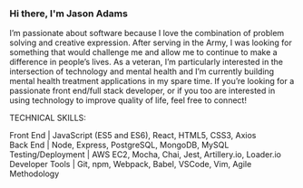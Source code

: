 ### Hi there, I'm Jason Adams

I’m passionate about software because I love the combination of problem solving and creative expression. After serving in the Army, I was looking for something that would challenge me and allow me to continue to make a difference in people’s lives. As a veteran, I’m particularly interested in the intersection of technology and mental health and I’m currently building mental health treatment applications in my spare time.  If you’re looking for a passionate front end/full stack developer, or if you too are interested in using technology to improve quality of life, feel free to connect!
  
TECHNICAL SKILLS:
<div>Front End | JavaScript (ES5 and ES6), React, HTML5, CSS3, Axios</div>
<div>Back End | Node, Express, PostgreSQL, MongoDB, MySQL</div>
<div>Testing/Deployment | AWS EC2, Mocha, Chai, Jest, Artillery.io, Loader.io</div>
<div>Developer Tools | Git, npm, Webpack, Babel, VSCode, Vim, Agile Methodology</div>
<!--
**jasonadams1326/jasonadams1326** is a ✨ _special_ ✨ repository because its `README.md` (this file) appears on your GitHub profile.

Here are some ideas to get you started:

- 🔭 I’m currently working on ...
- 🌱 I’m currently learning ...
- 👯 I’m looking to collaborate on ...
- 🤔 I’m looking for help with ...
- 💬 Ask me about ...
- 📫 How to reach me: ...
- 😄 Pronouns: ...
- ⚡ Fun fact: ...
-->
